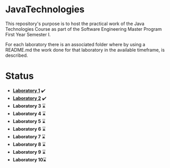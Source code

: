 
# JavaTechnologies

This repository's purpose is to host the practical work of the Java Technologies Course as part of the Software Engineering Master Program First Year Semester I.

For each laboratory there is an associated folder where by using a README.md the work done for that laboratory in the available timeframe, is described.

# Status

 - **[Laboratory 1](https://profs.info.uaic.ro/~acf/tj/labs/lab_01.html)** ✔️
 - **[Laboratory 2](https://profs.info.uaic.ro/~acf/tj/labs/lab_02.html)** ✔️
 - **Laboratory 3** ⌛
 - **Laboratory 4** ⌛
 - **Laboratory 5** ⌛
 - **Laboratory 6** ⌛
 - **Laboratory 7** ⌛
 - **Laboratory 8** ⌛
 - **Laboratory 9** ⌛
 - **Laboratory 10**⌛
